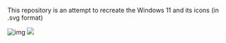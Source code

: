 
This repository is an attempt to recreate the Windows 11 and its icons (in .svg format)


![img](https://raw.githubusercontent.com/pronoymukherjeewritescode/windows-11-web/c77511da37f64645e572625291cd7bd1af62da74/desktop-onclick.svg)
![](https://github.com/pronoymukherjeewritescode/windows-11-web/blob/main/inspire.png?raw=true)

